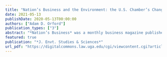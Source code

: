 ```yaml
---
title: "Nation’s Business and the Environment: the U.S. Chamber’s Changing Relationships with DDT, “Ecologists,” Regulations, and Renewable Energy"
date: 2021-05-13
publishDate: 2020-05-13T00:00:00
authors: ["Adam D. Orford"]
publication_types: ["3"]
abstract: "*Nation’s Business* was a monthly business magazine published by the U.S. Chamber of Commerce, with a subscription list larger than *Business Week*, *Forbes*, or *Fortune*. This study explores how the magazine responded and adapted to the rise of environmentalism, and environmental regulation of business, by exploring its treatment of four topics: DDT, environmentalists, government regulation, and renewable energy. It is built on a full-text review of all issues of Nation’s Business published between 1945 and 1981. It reveals the development of a variety of anti-environmental logics and discourses, including the delegitimization of environmentalism as emotional and irrational, the undermining of scientific conclusions as uncertain, the monetization of decisionmaking using cost-benefit analysis, and the problematization of government overregulation. The study thus traces the origins of the anti-environmental policies of the Reagan Administration to the business community of the preceding decade."
featured: true
publication: "*J. Envt. Studies & Sciences*"
url_pdf: "https://digitalcommons.law.uga.edu/cgi/viewcontent.cgi?article=2405&context=fac_artchop"
---
```


